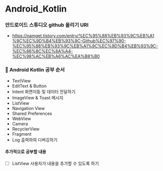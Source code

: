 # Android_Kotlin

### 안드로이드 스튜디오 github 올리기 URI
- https://namget.tistory.com/entry/%EC%95%88%EB%93%9C%EB%A1%9C%EC%9D%B4%EB%93%9C-Github%EC%97%90-%EC%95%88%EB%93%9C%EB%A1%9C%EC%9D%B4%EB%93%9C-%EC%86%8C%EC%8A%A4-%EC%98%AC%EB%A6%AC%EA%B8%B0

### 📕 Android Kotlin 공부 순서
- TextView
- EditText & Button
- Intent 화면이동 및 데이터 전달하기
- ImageView & Toast 메시지
- ListView
- Navigation View
- Shared Preferences
- WebView
- Camera
- RecyclerView
- Fragment
- Log 출력하여 디버깅하기

#### 추가적으로 공부할 내용
- [ ] ListView 사용자가 내용을 추가할 수 있도록 하기
